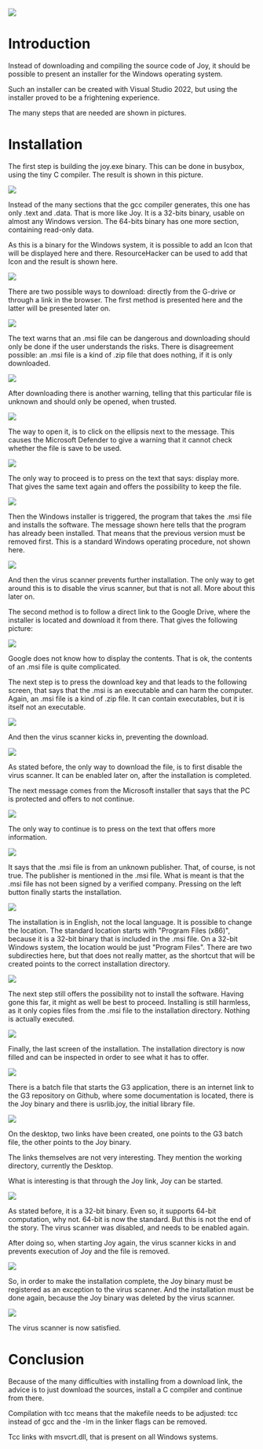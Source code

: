 ![](Wynn.PNG)
==============

Introduction
============

Instead of downloading and compiling the source code of Joy, it should be
possible to present an installer for the Windows operating system.

Such an installer can be created with Visual Studio 2022, but using the
installer proved to be a frightening experience.

The many steps that are needed are shown in pictures.

Installation
============

The first step is building the joy.exe binary. This can be done in busybox,
using the tiny C compiler. The result is shown in this picture.

 ![](Joy1.PNG)

Instead of the many sections that the gcc compiler generates, this one has
only .text and .data. That is more like Joy. It is a 32-bits binary, usable
on almost any Windows version. The 64-bits binary has one more section,
containing read-only data.

As this is a binary for the Windows system, it is possible to add an Icon that
will be displayed here and there. ResourceHacker can be used to add that Icon
and the result is shown here.

 ![](Joy2.PNG)

There are two possible ways to download: directly from the G-drive or through
a link in the browser. The first method is presented here and the latter will
be presented later on.

 ![](Joy3.PNG)

The text warns that an .msi file can be dangerous and downloading should only
be done if the user understands the risks. There is disagreement possible:
an .msi file is a kind of .zip file that does nothing, if it is only downloaded.

 ![](Joy5.PNG)

After downloading there is another warning, telling that this particular file
is unknown and should only be opened, when trusted.

 ![](Joy4.PNG)

The way to open it, is to click on the ellipsis next to the message. This
causes the Microsoft Defender to give a warning that it cannot check whether
the file is save to be used.

 ![](Joy6.PNG)

The only way to proceed is to press on the text that says: display more.
That gives the same text again and offers the possibility to keep the file.

 ![](Joy7.PNG)

Then the Windows installer is triggered, the program that takes the .msi file
and installs the software. The message shown here tells that the program has
already been installed. That means that the previous version must be removed
first. This is a standard Windows operating procedure, not shown here.

 ![](Joy8.PNG)

And then the virus scanner prevents further installation. The only way to get
around this is to disable the virus scanner, but that is not all. More about
this later on.

The second method is to follow a direct link to the Google Drive, where the
installer is located and download it from there. That gives the following
picture:

 ![](Joy10.PNG)

Google does not know how to display the contents. That is ok, the contents of
an .msi file is quite complicated.

The next step is to press the download key and that leads to the following
screen, that says that the .msi is an executable and can harm the computer.
Again, an .msi file is a kind of .zip file. It can contain executables, but
it is itself not an executable.

 ![](Joy11.PNG)

And then the virus scanner kicks in, preventing the download.

 ![](Joy12.PNG)

As stated before, the only way to download the file, is to first disable the
virus scanner. It can be enabled later on, after the installation is completed.

The next message comes from the Microsoft installer that says that the PC is
protected and offers to not continue.

 ![](Joy21.PNG)

The only way to continue is to press on the text that offers more information.

 ![](Joy22.PNG)

It says that the .msi file is from an unknown publisher. That, of course, is
not true. The publisher is mentioned in the .msi file. What is meant is that
the .msi file has not been signed by a verified company. Pressing on the left
button finally starts the installation.

 ![](Joy14.PNG)

The installation is in English, not the local language. It is possible to
change the location. The standard location starts with "Program Files (x86)",
because it is a 32-bit binary that is included in the .msi file. On a 32-bit
Windows system, the location would be just "Program Files". There are two
subdirecties here, but that does not really matter, as the shortcut that will
be created points to the correct installation directory.

 ![](Joy15.PNG)

The next step still offers the possibility not to install the software. Having
gone this far, it might as well be best to proceed. Installing is still
harmless, as it only copies files from the .msi file to the installation
directory. Nothing is actually executed.

 ![](Joy16.PNG)

Finally, the last screen of the installation. The installation directory is now
filled and can be inspected in order to see what it has to offer.

 ![](Joy19.PNG)

There is a batch file that starts the G3 application, there is an internet
link to the G3 repository on Github, where some documentation is located,
there is the Joy binary and there is usrlib.joy, the initial library file.

 ![](Joy20.PNG)

On the desktop, two links have been created, one points to the G3 batch file,
the other points to the Joy binary.

The links themselves are not very interesting. They mention the working
directory, currently the Desktop.

What is interesting is that through the Joy link, Joy can be started.

 ![](Joy17.PNG)

As stated before, it is a 32-bit binary. Even so, it supports 64-bit
computation, why not. 64-bit is now the standard. But this is not the end
of the story. The virus scanner was disabled, and needs to be enabled again.

After doing so, when starting Joy again, the virus scanner kicks in and
prevents execution of Joy and the file is removed.

 ![](Joy18.PNG)

So, in order to make the installation complete, the Joy binary must be
registered as an exception to the virus scanner. And the installation must
be done again, because the Joy binary was deleted by the virus scanner.

 ![](Joy9.PNG)

The virus scanner is now satisfied.

Conclusion
==========

Because of the many difficulties with installing from a download link,
the advice is to just download the sources, install a C compiler and
continue from there.

Compilation with tcc means that the makefile needs to be adjusted:
tcc instead of gcc and the -lm in the linker flags can be removed.

Tcc links with msvcrt.dll, that is present on all Windows systems.
